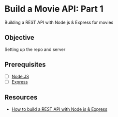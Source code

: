 # Build a Movie API: Part 1
Building a REST API with Node js & Express for movies

## Objective
Setting up the repo and server

## Prerequisites
- [ ] [Node.JS](https://nodejs.org/en)
- [ ] [Express](https://expressjs.com/)

## Resources
- [How to build a REST API with Node js & Express](https://www.youtube.com/watch?v=pKd0Rpw7O48)